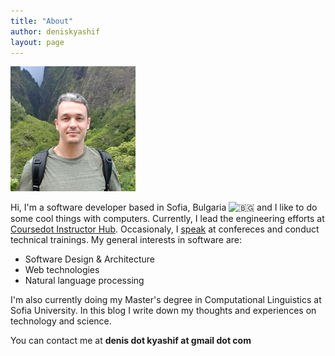 ```yaml
---
title: "About"
author: deniskyashif
layout: page
---
```


<img class="circle" width="200" src="/images/me.jpg" />

Hi, I'm a software developer based in Sofia, Bulgaria <img class="emoji" alt="🇧🇬" src="https://twemoji.maxcdn.com/v/12.1.4/72x72/1f1e7-1f1ec.png"> and I like to do some cool things with computers. Currently, I lead the engineering efforts at <a href="https://hub.coursedot.com/" target="_blank">Coursedot Instructor Hub</a>. Occasionaly, I <a href="/talks">speak</a> at confereces and conduct technical trainings. My general interests in software are: 

<ul class="interests">
    <li>Software Design & Architecture</li>
    <li>Web technologies</li>
    <li>Natural language processing</li>
</ul>

I'm also currently doing my Master's degree in Computational Linguistics at Sofia University. In this blog I write down my thoughts and experiences on technology and science.

You can contact me at <strong>denis dot kyashif at gmail dot com</strong>
